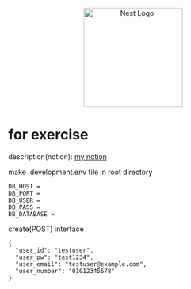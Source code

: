 <p align="center">
  <a href="http://nestjs.com/" target="blank"><img src="https://nestjs.com/img/logo-small.svg" width="200" alt="Nest Logo" /></a>
</p>

# for exercise

description(notion): <a href="https://chapsaldduck.notion.site/user-database-mariadb-typeorm-64763cbcf7234255a7cddf0944eee5ef" target="_blank">my notion</a>

make .development.env file in root directory

```
DB_HOST =
DB_PORT =
DB_USER =
DB_PASS =
DB_DATABASE =
```

create(POST) interface

```
{
  "user_id": "testuser",
  "user_pw": "test1234",
  "user_email": "testuser@example.com",
  "user_number": "01012345678"
}
```
